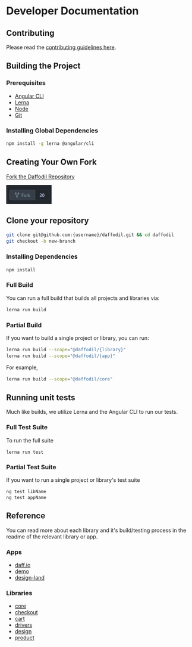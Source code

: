 # Developer Documentation

## Contributing
Please read the [contributing guidelines here](https://github.com/graycoreio/daffodil/blob/develop/CONTRIBUTING.md).

## Building the Project
### Prerequisites
* [Angular CLI](https://cli.angular.io/)
* [Lerna](https://github.com/lerna/lerna)
* [Node](https://nodejs.org)
* [Git](https://git-scm.com/)

### Installing Global Dependencies
```bash
npm install -g lerna @angular/cli
```

## Creating Your Own Fork
[Fork the Daffodil Repository](https://github.com/graycoreio/daffodil/fork)

![GitHub Fork Button](./assets/daff-fork.jpg "Fork Daffodil")

## Clone your repository
```bash
git clone git@github.com:{username}/daffodil.git && cd daffodil
git checkout -b new-branch
```

### Installing Dependencies
```bash
npm install
```

### Full Build
You can run a full build that builds all projects and libraries via:

```bash
lerna run build
```

### Partial Build
If you want to build a single project or library, you can run:

```bash
lerna run build --scope="@daffodil/{library}"
lerna run build --scope="@daffodil/{app}"
```

For example,

```bash
lerna run build --scope="@daffodil/core"
```

## Running unit tests
Much like builds, we utilize Lerna and the Angular CLI to run our tests.

### Full Test Suite
To run the full suite

```
lerna run test
```

### Partial Test Suite
If you want to run a single project or library's test suite
```
ng test libName
ng test appName
```

## Reference
You can read more about each library and it's build/testing process in the readme of the relevant library or app.

### Apps
* [daff.io](../apps/daffio/README.md)
* [demo](../apps/daffio/README.md)
* [design-land](../apps/design-land/README.md)

### Libraries
* [core](../libs/core/README.md)
* [checkout](../libs/checkout/README.md)
* [cart](../libs/cart/README.md)
* [drivers](../libs/drivers/README.md)
* [design](../libs/design/README.md)
* [product](../libs/product/README.md)